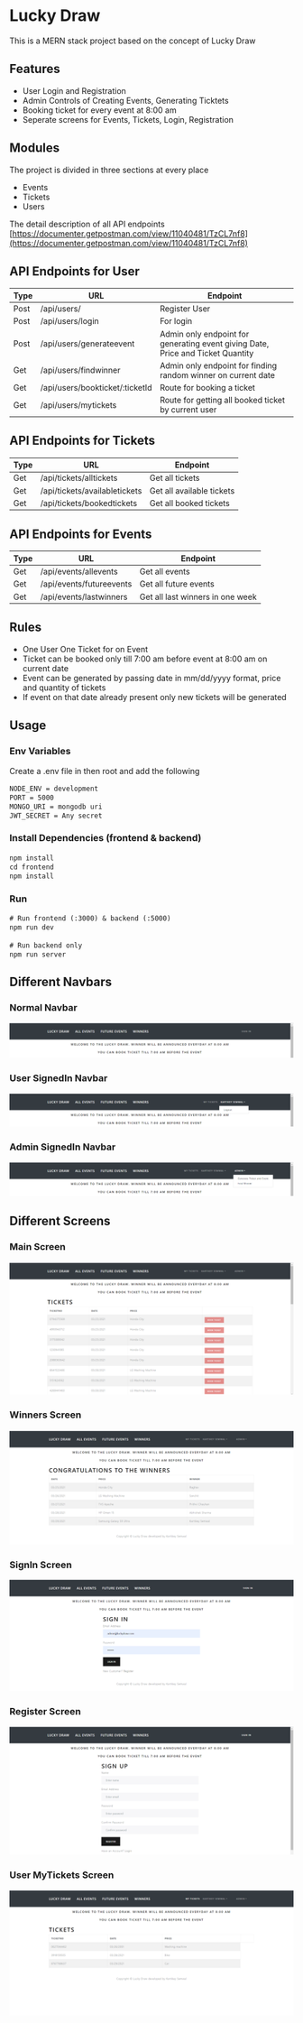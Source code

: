 # Lucky Draw

This is a MERN stack project based on the concept of Lucky Draw

## Features

- User Login and Registration
- Admin Controls of Creating Events, Generating Ticktets
- Booking ticket for every event at 8:00 am
- Seperate screens for Events, Tickets, Login, Registration

## Modules

The project is divided in three sections at every place
- Events
- Tickets
- Users

The detail description of all API endpoints [https://documenter.getpostman.com/view/11040481/TzCL7nf8](https://documenter.getpostman.com/view/11040481/TzCL7nf8)

## API Endpoints for User
| Type  | URL | Endpoint |
| ------------- | ------------- | ------------- |
| Post | /api/users/ | Register User |
| Post | /api/users/login | For login |
| Post | /api/users/generateevent | Admin only endpoint for generating event giving Date, Price and Ticket Quantity | 
| Get | /api/users/findwinner | Admin only endpoint for finding random winner on current date |
| Get | /api/users/bookticket/:ticketId | Route for booking a ticket |
| Get | /api/users/mytickets | Route for getting all booked ticket by current user |

## API Endpoints for Tickets
| Type  | URL | Endpoint |
| ------------- | ------------- | ------------- |
| Get | /api/tickets/alltickets | Get all tickets |
| Get | /api/tickets/availabletickets | Get all available tickets |
| Get | /api/tickets/bookedtickets | Get all booked tickets | 

## API Endpoints for Events
| Type  | URL | Endpoint |
| ------------- | ------------- | ------------- |
| Get | /api/events/allevents | Get all events |
| Get | /api/events/futureevents | Get all future events |
| Get | /api/events/lastwinners | Get all last winners in one week |

## Rules
- One User One Ticket for on Event
- Ticket can be booked only till 7:00 am before event at 8:00 am on current date
- Event can be generated by passing date in mm/dd/yyyy format, price and quantity of tickets
- If event on that date already present only new tickets will be generated


## Usage

### Env Variables

Create a .env file in then root and add the following

```
NODE_ENV = development
PORT = 5000
MONGO_URI = mongodb uri
JWT_SECRET = Any secret 
```

### Install Dependencies (frontend & backend)

```
npm install
cd frontend
npm install
```

### Run

```
# Run frontend (:3000) & backend (:5000)
npm run dev

# Run backend only
npm run server
```

## Different Navbars

### Normal Navbar
![Normal Navbar](/images/navbar1.png)

### User SignedIn Navbar
![User SignedIn Navbar](/images/navbar2.png)

### Admin SignedIn Navbar
![Admin SignedIn Navbar](/images/navbar3.png)

## Different Screens

### Main Screen
![Main Screen](/images/main_screen.png)

### Winners Screen
![Winners Screen](/images/winners_screen.png)

### SignIn Screen
![SignIn Screen](/images/signin_screen.png)

### Register Screen
![Register Screen](/images/signup_screen.png)

### User MyTickets Screen
![User MyTickets Screen](/images/mytickets_screen.png)
